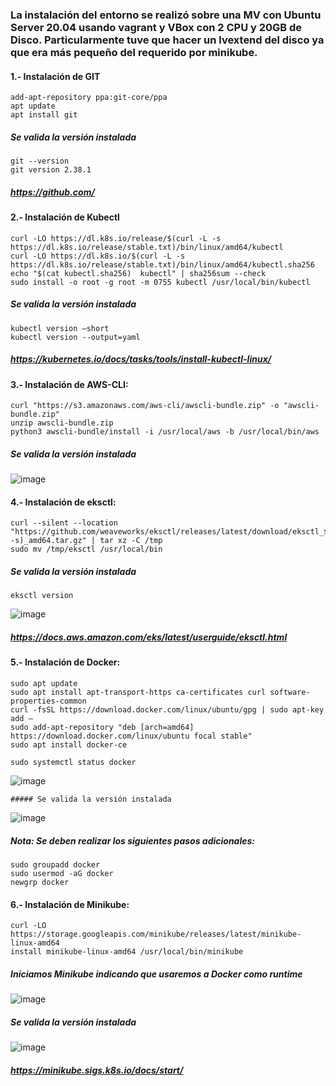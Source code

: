 ### La instalación del entorno se realizó sobre una MV con Ubuntu Server 20.04 usando vagrant y VBox con 2 CPU y 20GB de Disco. Particularmente tuve que hacer un lvextend del disco ya que era más pequeño del requerido por minikube. 

#### 1.- Instalación de GIT

```
add-apt-repository ppa:git-core/ppa
apt update
apt install git

```

##### Se valida la versión instalada

```
git --version
git version 2.38.1
```

##### https://github.com/

#### 2.- Instalación de Kubectl

```
curl -LO https://dl.k8s.io/release/$(curl -L -s https://dl.k8s.io/release/stable.txt)/bin/linux/amd64/kubectl
curl -LO https://dl.k8s.io/$(curl -L -s https://dl.k8s.io/release/stable.txt)/bin/linux/amd64/kubectl.sha256
echo "$(cat kubectl.sha256)  kubectl" | sha256sum --check
sudo install -o root -g root -m 0755 kubectl /usr/local/bin/kubectl
```

##### Se valida la versión instalada
```
kubectl version –short
kubectl version --output=yaml
```
##### https://kubernetes.io/docs/tasks/tools/install-kubectl-linux/


#### 3.- Instalación de AWS-CLI:

```
curl "https://s3.amazonaws.com/aws-cli/awscli-bundle.zip" -o "awscli-bundle.zip"
unzip awscli-bundle.zip
python3 awscli-bundle/install -i /usr/local/aws -b /usr/local/bin/aws
```

##### Se valida la versión instalada
![image](https://user-images.githubusercontent.com/67799058/199109819-1e66c107-ba4d-4e43-89da-e470ac760a31.png)

#### 4.- Instalación de eksctl:

```
curl --silent --location "https://github.com/weaveworks/eksctl/releases/latest/download/eksctl_$(uname -s)_amd64.tar.gz" | tar xz -C /tmp
sudo mv /tmp/eksctl /usr/local/bin
```
##### Se valida la versión instalada
```
eksctl version
```
![image](https://user-images.githubusercontent.com/67799058/199109979-6fe1fbee-ae03-423f-b1fb-89a8b7c36b1d.png)

##### https://docs.aws.amazon.com/eks/latest/userguide/eksctl.html

#### 5.- Instalación de Docker:
```
sudo apt update
sudo apt install apt-transport-https ca-certificates curl software-properties-common
curl -fsSL https://download.docker.com/linux/ubuntu/gpg | sudo apt-key add –
sudo add-apt-repository "deb [arch=amd64] https://download.docker.com/linux/ubuntu focal stable"
sudo apt install docker-ce
```
```
sudo systemctl status docker
```

![image](https://user-images.githubusercontent.com/67799058/199110239-dbb04970-d0ab-44e6-8997-330d66d0d0fa.png)

```
##### Se valida la versión instalada
```

![image](https://user-images.githubusercontent.com/67799058/199110260-4c7a976b-ecaa-4ad0-a1b9-acd17e8ba18f.png)

##### Nota: Se deben realizar los siguientes pasos adicionales: 

```
sudo groupadd docker 
sudo usermod -aG docker
newgrp docker
```

#### 6.- Instalación de Minikube:
```
curl -LO https://storage.googleapis.com/minikube/releases/latest/minikube-linux-amd64
install minikube-linux-amd64 /usr/local/bin/minikube
```

##### Iniciamos Minikube indicando que usaremos a Docker como runtime

![image](https://user-images.githubusercontent.com/67799058/199111547-e0c75c9d-c8bc-4863-8da1-880f9a35384e.png)


##### Se valida la versión instalada

![image](https://user-images.githubusercontent.com/67799058/199111776-0766b37e-efe8-4580-9556-d5c4ec1a3d4f.png)


##### https://minikube.sigs.k8s.io/docs/start/

